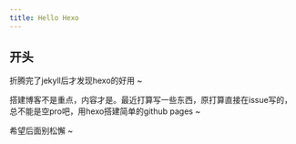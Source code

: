 ```yaml
---
title: Hello Hexo
---
```



## 开头

折腾完了jekyll后才发现hexo的好用 ~ 

搭建博客不是重点，内容才是。最近打算写一些东西，原打算直接在issue写的，总不能是空pro吧，用hexo搭建简单的github pages ~

希望后面别松懈 ~ 
